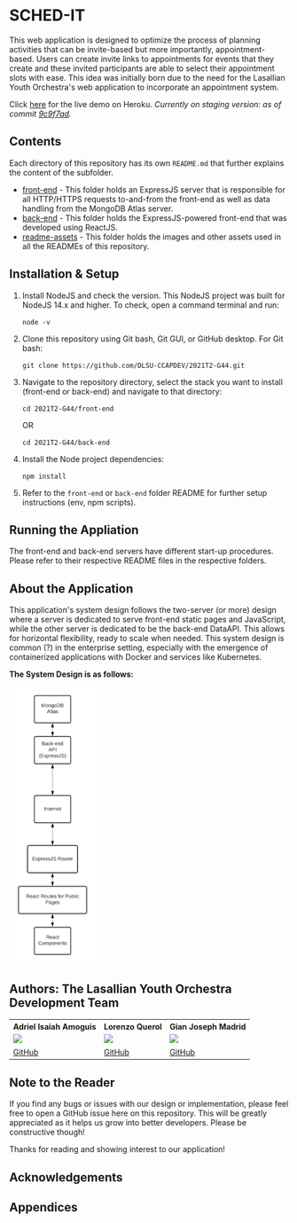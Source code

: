 # SCHED-IT

This web application is designed to optimize the process of planning activities that can be invite-based but more importantly, appointment-based.
Users can create invite links to appointments for events that they create and these invited participants are able to select their appointment slots with ease. This idea was initially born due to the need for the Lasallian Youth Orchestra's web application to incorporate an appointment system.


Click [here](https://sched-it-front.herokuapp.com/) for the live demo on Heroku. *Currently on staging version: as of commit [9c9f7ad](https://github.com/DLSU-CCAPDEV/2021T2-G44/commit/9c9f7ad543360c74ee678502465018868160494b).*

## Contents
Each directory of this repository has its own ```README.md``` that further explains the content of the subfolder.
- [front-end](./front-end) - This folder holds an ExpressJS server that is responsible for all HTTP/HTTPS requests to-and-from the front-end as well as data handling from the MongoDB Atlas server.
- [back-end](./back-end) - This folder holds the ExpressJS-powered front-end that was developed using ReactJS.
- [readme-assets](./readme-assets) - This folder holds the images and other assets used in all the READMEs of this repository.

## Installation & Setup
1. Install NodeJS and check the version. This NodeJS project was built for NodeJS 14.x and higher. To check, open a command terminal and run:
    ```
    node -v
    ```
2. Clone this repository using Git bash, Git GUI, or GitHub desktop. For Git bash:
    ```
    git clone https://github.com/DLSU-CCAPDEV/2021T2-G44.git
    ```
3. Navigate to the repository directory, select the stack you want to install (front-end or back-end) and navigate to that directory:
    ```
    cd 2021T2-G44/front-end
    ```
    OR
    ```
    cd 2021T2-G44/back-end
    ```
4. Install the Node project dependencies:
   ```
   npm install
   ```
5. Refer to the ```front-end``` or ```back-end``` folder README for further setup instructions (env, npm scripts).

## Running the Appliation
The front-end and back-end servers have different start-up procedures. Please refer to their respective README files in the respective folders.

## About the Application
This application's system design follows the two-server (or more) design where a server is dedicated to serve front-end static pages and JavaScript, while the other server is dedicated to be the back-end DataAPI. This allows for horizontal flexibility, ready to scale when needed. This system design is common (?) in the enterprise setting, especially with the emergence of containerized applications with Docker and services like Kubernetes.

**The System Design is as follows:**

<img src="./readme-assets/system-design.png" height="500px" />

## Authors: The Lasallian Youth Orchestra Development Team
<table>
    <tr>
        <th>Adriel Isaiah Amoguis</th>
        <th>Lorenzo Querol</th>
        <th>Gian Joseph Madrid</th>
    </tr>
    <tr>
        <td><img src="https://avatars.githubusercontent.com/u/60635460?v=4" width="200px"/></td>
        <td><img src="https://avatars.githubusercontent.com/u/67884418?v=4" width="200px"/></td>
        <td><img src="https://avatars.githubusercontent.com/u/73869919?v=4" width="200px"/></td>
    </tr>
    <tr>
        <td><a target="_blank" href="https://github.com/AdrielAmoguis">GitHub</a></td>
        <td><a target="_blank" href="https://github.com/lorenzoQuerol">GitHub</a></td>
        <td><a target="_blank" href="https://github.com/gianissimo0829">GitHub</a></td>
    </tr>
</table>

## Note to the Reader
If you find any bugs or issues with our design or implementation, please feel free to open a GitHub issue here on this repository. This will be greatly appreciated as it helps us grow into better developers. Please be constructive though!

Thanks for reading and showing interest to our application!

## Acknowledgements

## Appendices
